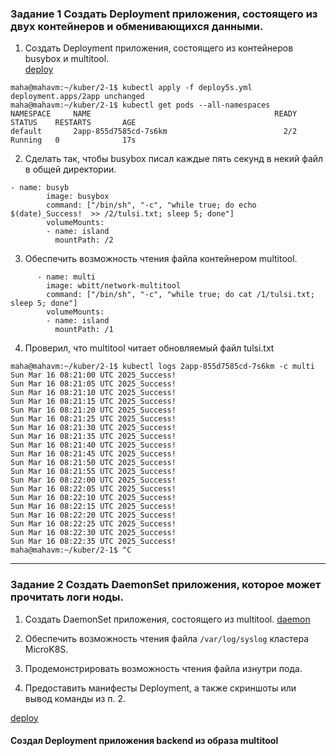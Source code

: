 ### Задание 1 Создать Deployment приложения, состоящего из двух контейнеров и обменивающихся данными.

1. Создать Deployment приложения, состоящего из контейнеров busybox и multitool.   
[deploy](https://github.com/Heimdier/DEV/blob/main/Kube/2.1/deploy.yml)
```shell
maha@mahavm:~/kuber/2-1$ kubectl apply -f deploy5s.yml
deployment.apps/2app unchanged
maha@mahavm:~/kuber/2-1$ kubectl get pods --all-namespaces
NAMESPACE     NAME                                         READY   STATUS    RESTARTS       AGE
default       2app-855d7585cd-7s6km                          2/2     Running   0              17s
```

2. Сделать так, чтобы busybox писал каждые пять секунд в некий файл в общей директории.
```shell
- name: busyb
        image: busybox
        command: ["/bin/sh", "-c", "while true; do echo $(date)_Success!  >> /2/tulsi.txt; sleep 5; done"]
        volumeMounts:
        - name: island
          mountPath: /2
```
   
3. Обеспечить возможность чтения файла контейнером multitool.
```shell
      - name: multi
        image: wbitt/network-multitool
        command: ["/bin/sh", "-c", "while true; do cat /1/tulsi.txt; sleep 5; done"]
        volumeMounts:
        - name: island
          mountPath: /1
```

4. Проверил, что multitool читает обновляемый файл tulsi.txt

```shell
maha@mahavm:~/kuber/2-1$ kubectl logs 2app-855d7585cd-7s6km -c multi
Sun Mar 16 08:21:00 UTC 2025_Success!
Sun Mar 16 08:21:05 UTC 2025_Success!
Sun Mar 16 08:21:10 UTC 2025_Success!
Sun Mar 16 08:21:15 UTC 2025_Success!
Sun Mar 16 08:21:20 UTC 2025_Success!
Sun Mar 16 08:21:25 UTC 2025_Success!
Sun Mar 16 08:21:30 UTC 2025_Success!
Sun Mar 16 08:21:35 UTC 2025_Success!
Sun Mar 16 08:21:40 UTC 2025_Success!
Sun Mar 16 08:21:45 UTC 2025_Success!
Sun Mar 16 08:21:50 UTC 2025_Success!
Sun Mar 16 08:21:55 UTC 2025_Success!
Sun Mar 16 08:22:00 UTC 2025_Success!
Sun Mar 16 08:22:05 UTC 2025_Success!
Sun Mar 16 08:22:10 UTC 2025_Success!
Sun Mar 16 08:22:15 UTC 2025_Success!
Sun Mar 16 08:22:20 UTC 2025_Success!
Sun Mar 16 08:22:25 UTC 2025_Success!
Sun Mar 16 08:22:30 UTC 2025_Success!
Sun Mar 16 08:22:35 UTC 2025_Success!
maha@mahavm:~/kuber/2-1$ ^C

```


------

### Задание 2 Создать DaemonSet приложения, которое может прочитать логи ноды.

1. Создать DaemonSet приложения, состоящего из multitool.
[daemon](https://github.com/Heimdier/DEV/blob/main/Kube/2.1/daemon.yml)
  
3. Обеспечить возможность чтения файла `/var/log/syslog` кластера MicroK8S.
4. Продемонстрировать возможность чтения файла изнутри пода.
5. Предоставить манифесты Deployment, а также скриншоты или вывод команды из п. 2.


[deploy](https://github.com/Heimdier/DEV/blob/main/Kube/2.1/deploy.yml)

#### Создал Deployment приложения backend из образа multitool

```shell

```
